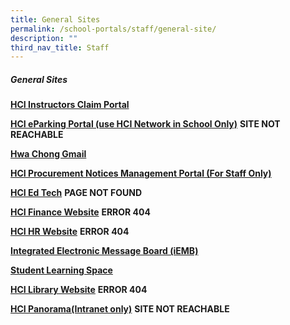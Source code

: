 ```yaml
---
title: General Sites
permalink: /school-portals/staff/general-site/
description: ""
third_nav_title: Staff
---
```

##### General Sites

**[HCI Instructors Claim Portal](http://instructors.hci.edu.sg/)**

**[HCI eParking Portal (use HCI Network in School Only)](http://epark.hci.edu.sg/)** **SITE NOT REACHABLE**

**[Hwa Chong Gmail](http://gmail.com/)**

**[HCI Procurement Notices Management Portal (For Staff Only)](http://itq.hci.edu.sg/)**

**[HCI Ed Tech](https://sites.google.com/hci.edu.sg/edtech/home)** **PAGE NOT FOUND**

**[HCI Finance Website](https://finance.hci.edu.sg/)** **ERROR 404**

**[HCI HR Website](https://hrdept.hci.edu.sg/)** **ERROR 404**

**[Integrated Electronic Message Board (iEMB)](https://iemb.hci.edu.sg/)**

**[Student Learning Space](https://learning.moe.edu.sg/)**

**[HCI Library Website](https://library.hci.edu.sg/)** **ERROR 404**

**[HCI Panorama(Intranet only)](http://panorama.hci.edu.sg/)** **SITE NOT REACHABLE**
